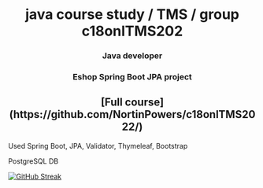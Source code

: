 <h1 align="center">java course study / TMS / group c18onlTMS202</h1>
<h3 align="center">Java developer</h3>
<h3 align="center">Eshop Spring Boot JPA project</h3>

<h2 align="center">[Full course](https://github.com/NortinPowers/c18onlTMS2022/) </h2>

<p>Used Spring Boot, JPA, Validator, Thymeleaf, Bootstrap</p>
<p>PostgreSQL DB</p>

[![GitHub Streak](https://streak-stats.demolab.com?user=NortinPowers&theme=dark&hide_border=true&border_radius=15)](https://git.io/streak-stats)

